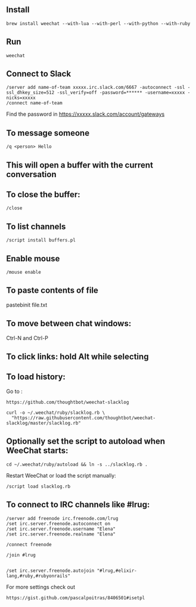 ## Install
    brew install weechat --with-lua --with-perl --with-python --with-ruby
## Run
    weechat

## Connect to Slack
    /server add name-of-team xxxxx.irc.slack.com/6667 -autoconnect -ssl -ssl_dhkey_size=512 -ssl_verify=off -password=****** -username=xxxxx -nicks=xxxxx
    /connect name-of-team

Find the password in https://xxxxx.slack.com/account/gateways

## To message someone
    /q <person> Hello

## This will open a buffer with the current conversation

## To close the buffer:
    /close

## To list channels

    /script install buffers.pl

## Enable mouse

    /mouse enable

## To paste contents of file

pastebinit file.txt

## To move between chat windows:

Ctrl-N and Ctrl-P

## To click links: hold Alt while selecting

## To load history:

Go to :

    https://github.com/thoughtbot/weechat-slacklog

    curl -o ~/.weechat/ruby/slacklog.rb \
      "https://raw.githubusercontent.com/thoughtbot/weechat-slacklog/master/slacklog.rb"

## Optionally set the script to autoload when WeeChat starts:

    cd ~/.weechat/ruby/autoload && ln -s ../slacklog.rb .

Restart WeeChat or load the script manually:

    /script load slacklog.rb

## To connect to IRC channels like #lrug:

    /server add freenode irc.freenode.com/lrug
    /set irc.server.freenode.autoconnect on
    /set irc.server.freenode.username "Elena"
    /set irc.server.freenode.realname "Elena"
    
    /connect freenode
    
    /join #lrug
    
    
    /set irc.server.freenode.autojoin "#lrug,#elixir-lang,#ruby,#rubyonrails"

For more settings check out 

    https://gist.github.com/pascalpoitras/8406501#isetpl